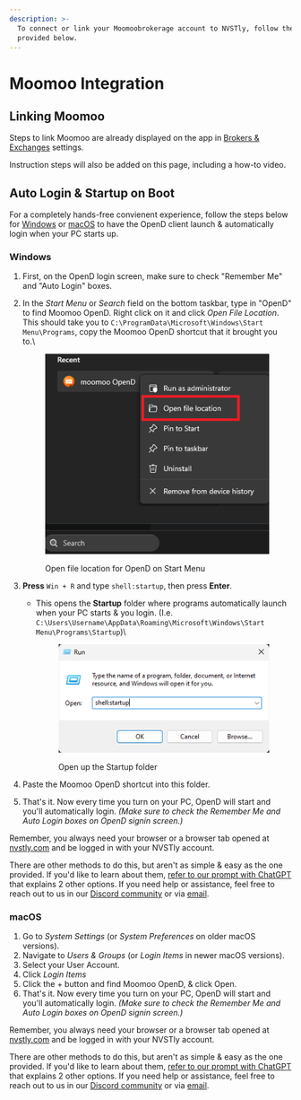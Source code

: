 ```yaml
---
description: >-
  To connect or link your Moomoobrokerage account to NVSTly, follow the steps
  provided below.
---
```


# Moomoo Integration

## Linking Moomoo

Steps to link Moomoo are already displayed on the app in [Brokers & Exchanges](https://nvstly.com/settings/brokers) settings.

Instruction steps will also be added on this page, including a how-to video.





## Auto Login & Startup on Boot

For a completely hands-free convienent experience, follow the steps below for [Windows](moomoo-integration.md#windows) or [macOS](moomoo-integration.md#macos) to have the OpenD client launch & automatically login when your PC starts up.

### Windows

1. First, on the OpenD login screen, make sure to check "Remember Me" and "Auto Login" boxes.
2.  In the _Start Menu_ or _Search_ field on the bottom taskbar, type in "OpenD" to find Moomoo OpenD. Right click on it and click _Open File Location_. This should take you to `C:\ProgramData\Microsoft\Windows\Start Menu\Programs`, copy the Moomoo OpenD shortcut that it brought you to.\


    <figure><img src="../../.gitbook/assets/image (2).png" alt=""><figcaption><p>Open file location for OpenD on Start Menu<br></p></figcaption></figure>
3. **Press** `Win + R` and type `shell:startup`, then press **Enter**.
   *   This opens the **Startup** folder where programs automatically launch when your PC starts & you login. (I.e. `C:\Users\Username\AppData\Roaming\Microsoft\Windows\Start Menu\Programs\Startup`)\


       <figure><img src="../../.gitbook/assets/image (3).png" alt=""><figcaption><p>Open up the Startup folder<br></p></figcaption></figure>
4. Paste the Moomoo OpenD shortcut into this folder.
5. That's it. Now every time you turn on your PC, OpenD will start and you'll automatically login. _(Make sure to check the Remember Me and Auto Login boxes on OpenD signin screen.)_

Remember, you always need your browser or a browser tab opened at [nvstly.com](https://nvstly.com) and be logged in with your NVSTly account.

There are other methods to do this, but aren't as simple & easy as the one provided. If you'd like to learn about them, [refer to our prompt with ChatGPT](https://chatgpt.com/share/67eba7a6-f498-800f-a24c-5fc3299db74c) that explains 2 other options. If you need help or assistance, feel free to reach out to us in our [Discord community](https://nvstly.com/go/discord) or via [email](mailto:team@nvst.ly).

### macOS

1. Go to _System Settings_ (or _System Preferences_ on older macOS versions).
2. Navigate to _Users & Groups_ (or _Login Items_ in newer macOS versions).
3. Select your User Account.
4. Click _Login Items_
5. Click the + button and find Moomoo OpenD, & click Open.
6. That's it. Now every time you turn on your PC, OpenD will start and you'll automatically login. _(Make sure to check the Remember Me and Auto Login boxes on OpenD signin screen.)_

Remember, you always need your browser or a browser tab opened at [nvstly.com](https://nvstly.com) and be logged in with your NVSTly account.

There are other methods to do this, but aren't as simple & easy as the one provided. If you'd like to learn about them, [refer to our prompt with ChatGPT](https://chatgpt.com/share/67ebb100-5390-800f-97e3-89a8afd20c81) that explains 2 other options. If you need help or assistance, feel free to reach out to us in our [Discord community](https://nvstly.com/go/discord) or via [email](mailto:team@nvst.ly).
